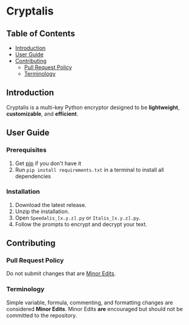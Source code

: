 # Cryptalis

## Table of Contents

- [Introduction](#introduction)  
- [User Guide](#user-guide)  
- [Contributing](#contributing)  
  - [Pull Request Policy](#pull-request-policy)  
  - [Terminology](#terminology)  

## Introduction  
Cryptalis is a multi-key Python encryptor designed to be **lightweight**, **customizable**, and **efficient**.  

## User Guide  
### Prerequisites
1. Get [pip](https://github.com/pypa/pip) if you don't have it
2. Run `pip install requirements.txt` in a terminal to install all dependencies
### Installation
1. Download the latest release.  
2. Unzip the installation.  
3. Open `Speedalis_[x.y.z].py` or `Italis_[x.y.z].py`.  
4. Follow the prompts to encrypt and decrypt your text.  

## Contributing  

### Pull Request Policy  
Do not submit changes that are [Minor Edits](#terminology).  

### Terminology  
Simple variable, formula, commenting, and formatting changes are considered **Minor Edits**. Minor Edits **are** encouraged but should not be committed to the repository.  
